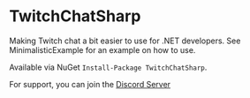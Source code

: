 # TwitchChatSharp

Making Twitch chat a bit easier to use for .NET developers. See MinimalisticExample for an example on how to use.

Available via NuGet `Install-Package TwitchChatSharp`.

For support, you can join the [Discord Server](https://discord.me/twitch-api)
